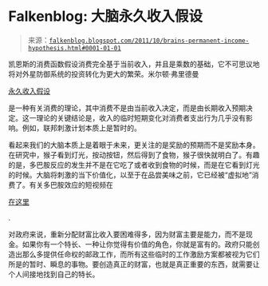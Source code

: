 <!--yml

category: 未分类

date: 2024-05-12 20:43:24

-->

# Falkenblog: 大脑永久收入假设

> 来源：[`falkenblog.blogspot.com/2011/10/brains-permanent-income-hypothesis.html#0001-01-01`](http://falkenblog.blogspot.com/2011/10/brains-permanent-income-hypothesis.html#0001-01-01)

凯恩斯的消费函数假设消费完全基于当前收入，并且是乘数的基础，它不可思议地将对外星防御系统的投资转化为更大的繁荣。米尔顿·弗里德曼

[永久收入假设](http://eprints.ucl.ac.uk/2913/1/2913.pdf)

是一种有关消费的理论，其中消费不是由当前收入决定，而是由长期收入预期决定。这一理论的关键结论是，收入的临时短期变化对消费者支出行为几乎没有影响。例如，联邦刺激计划本质上是暂时的。

看起来我们的大脑本质上是着眼于未来，更关注的是奖励的预期而不是奖励本身。在研究中，猴子看到灯光，按动按钮，然后得到了食物，猴子很快就明白了。有趣的是，多巴胺反应的发生并不是在它吃了或者收到食物的时候，而是在它看到灯光的时候。大脑将刺激的当下价值化，以至于在品尝美味之前，它已经被“虚拟地”消费了。有关多巴胺效应的短视频在

[在这里](http://boingboing.net/2011/10/10/what-reward-does-your-brain-actually-seek.html)

.

对政府来说，重新分配财富比收入要困难得多，因为财富主要是能力，而不是现金。如果你有一个特长、一种让你觉得有价值的角色，你就是富有的。政府只能创造出那么多提供任命权的邮政工作，而所有这些临时的工作激励方案都被视为它们所是的暂时、瞬息的事物。要创造真正的财富，也就是真正重要的东西，就需要让个人间接地找到自己的特长。
